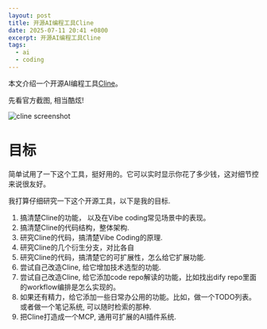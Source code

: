 ```yaml
---
layout: post
title: 开源AI编程工具Cline
date: 2025-07-11 20:41 +0800
excerpt: 开源AI编程工具Cline
tags:
  - ai
  - coding
---
```


本文介绍一个开源AI编程工具[Cline](https://github.com/cline/cline)。

先看官方截图, 相当酷炫!

![cline screenshot](/assets/img/Cline/demo.gif)


# 目标
简单试用了一下这个工具，挺好用的。它可以实时显示你花了多少钱，这对细节控来说很友好。

我打算仔细研究一下这个开源工具，以下是我的目标.

1. 搞清楚Cline的功能， 以及在Vibe coding常见场景中的表现。
1. 搞清楚Cline的代码结构，整体架构.
1. 研究Cline的代码，搞清楚Vibe Coding的原理.
1. 研究Cline的几个衍生分支，对比各自
1. 研究Cline的代码，搞清楚它的可扩展性，怎么给它扩展功能.
2. 尝试自己改造Cline, 给它增加技术选型的功能.
1. 尝试自己改造Cline, 给它添加code repo解读的功能，比如找出dify repo里面的workflow编排是怎么实现的。
1. 如果还有精力，给它添加一些日常办公用的功能。比如，做一个TODO列表。或者做一个笔记系统, 可以随时检索的那种.
1. 把Cline打造成一个MCP, 通用可扩展的AI插件系统.
